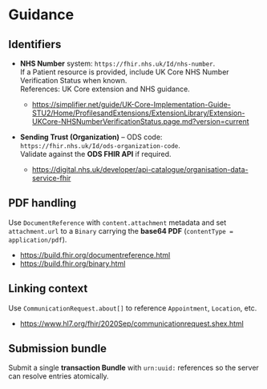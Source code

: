 # Guidance

## Identifiers
- **NHS Number** system: `https://fhir.nhs.uk/Id/nhs-number`.  
  If a Patient resource is provided, include UK Core NHS Number Verification Status when known.  
  References: UK Core extension and NHS guidance.  
  - https://simplifier.net/guide/UK-Core-Implementation-Guide-STU2/Home/ProfilesandExtensions/ExtensionLibrary/Extension-UKCore-NHSNumberVerificationStatus.page.md?version=current

- **Sending Trust (Organization)** – ODS code: `https://fhir.nhs.uk/Id/ods-organization-code`.  
  Validate against the **ODS FHIR API** if required.  
  - https://digital.nhs.uk/developer/api-catalogue/organisation-data-service-fhir

## PDF handling
Use `DocumentReference` with `content.attachment` metadata and set `attachment.url` to a `Binary` carrying the **base64 PDF** (`contentType = application/pdf`).  
- https://build.fhir.org/documentreference.html  
- https://build.fhir.org/binary.html

## Linking context
Use `CommunicationRequest.about[]` to reference `Appointment`, `Location`, etc.  
- https://www.hl7.org/fhir/2020Sep/communicationrequest.shex.html

## Submission bundle
Submit a single **transaction Bundle** with `urn:uuid:` references so the server can resolve entries atomically.  
